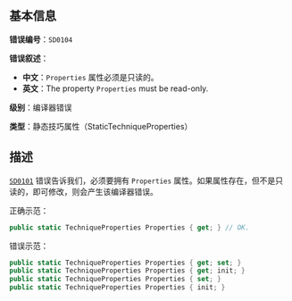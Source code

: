 ## 基本信息

**错误编号**：`SD0104`

**错误叙述**：

* **中文**：`Properties` 属性必须是只读的。
* **英文**：The property `Properties` must be read-only.

**级别**：编译器错误

**类型**：静态技巧属性（StaticTechniqueProperties）

## 描述

[`SD0101`](Rule-SD0101) 错误告诉我们，必须要拥有 `Properties` 属性。如果属性存在，但不是只读的，即可修改，则会产生该编译器错误。


正确示范：

```csharp
public static TechniqueProperties Properties { get; } // OK.
```

错误示范：

```csharp
public static TechniqueProperties Properties { get; set; }
public static TechniqueProperties Properties { get; init; }
public static TechniqueProperties Properties { set; }
public static TechniqueProperties Properties { init; }
```